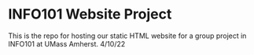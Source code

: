 # INFO101 Website Project
This is the repo for hosting our static HTML website for a group project in INFO101 at UMass Amherst. 4/10/22
